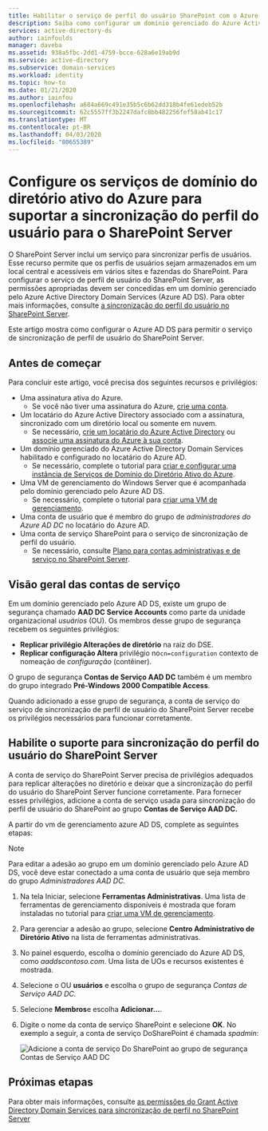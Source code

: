 ```yaml
---
title: Habilitar o serviço de perfil do usuário SharePoint com o Azure AD DS | Microsoft Docs
description: Saiba como configurar um domínio gerenciado do Azure Active Directory Domain Services para suportar a sincronização de perfil do SharePoint Server
services: active-directory-ds
author: iainfoulds
manager: daveba
ms.assetid: 938a5fbc-2dd1-4759-bcce-628a6e19ab9d
ms.service: active-directory
ms.subservice: domain-services
ms.workload: identity
ms.topic: how-to
ms.date: 01/21/2020
ms.author: iainfou
ms.openlocfilehash: a684a669c491e35b5c6b62dd318b4fe61edeb52b
ms.sourcegitcommit: 62c5557ff3b2247dafc8bb482256fef58ab41c17
ms.translationtype: MT
ms.contentlocale: pt-BR
ms.lasthandoff: 04/03/2020
ms.locfileid: "80655389"
---
```

# <a name="configure-azure-active-directory-domain-services-to-support-user-profile-synchronization-for-sharepoint-server"></a>Configure os serviços de domínio do diretório ativo do Azure para suportar a sincronização do perfil do usuário para o SharePoint Server

O SharePoint Server inclui um serviço para sincronizar perfis de usuários. Esse recurso permite que os perfis de usuários sejam armazenados em um local central e acessíveis em vários sites e fazendas do SharePoint. Para configurar o serviço de perfil de usuário do SharePoint Server, as permissões apropriadas devem ser concedidas em um domínio gerenciado pelo Azure Active Directory Domain Services (Azure AD DS). Para obter mais informações, consulte [a sincronização do perfil do usuário no SharePoint Server](https://technet.microsoft.com/library/hh296982.aspx).

Este artigo mostra como configurar o Azure AD DS para permitir o serviço de sincronização de perfil de usuário do SharePoint Server.

## <a name="before-you-begin"></a>Antes de começar

Para concluir este artigo, você precisa dos seguintes recursos e privilégios:

* Uma assinatura ativa do Azure.
    * Se você não tiver uma assinatura do Azure, [crie uma conta](https://azure.microsoft.com/free/?WT.mc_id=A261C142F).
* Um locatário do Azure Active Directory associado com a assinatura, sincronizado com um diretório local ou somente em nuvem.
    * Se necessário, [crie um locatário do Azure Active Directory][create-azure-ad-tenant] ou [associe uma assinatura do Azure à sua conta][associate-azure-ad-tenant].
* Um domínio gerenciado do Azure Active Directory Domain Services habilitado e configurado no locatário do Azure AD.
    * Se necessário, complete o tutorial para [criar e configurar uma instância de Serviços de Domínio do Diretório Ativo do Azure][create-azure-ad-ds-instance].
* Uma VM de gerenciamento do Windows Server que é acompanhada pelo domínio gerenciado pelo Azure AD DS.
    * Se necessário, complete o tutorial para [criar uma VM de gerenciamento][tutorial-create-management-vm].
* Uma conta de usuário que é membro do grupo de *administradores do Azure AD DC* no locatário do Azure AD.
* Uma conta de serviço SharePoint para o serviço de sincronização de perfil do usuário.
    * Se necessário, consulte [Plano para contas administrativas e de serviço no SharePoint Server][sharepoint-service-account].

## <a name="service-accounts-overview"></a>Visão geral das contas de serviço

Em um domínio gerenciado pelo Azure AD DS, existe um grupo de segurança chamado **AAD DC Service Accounts** como parte da unidade organizacional *usuários* (OU). Os membros desse grupo de segurança recebem os seguintes privilégios:

- **Replicar privilégio Alterações de diretório** na raiz do DSE.
- **Replicar configuração Altera** privilégio no`cn=configuration` contexto de nomeação de *configuração* (contêiner).

O grupo de segurança **Contas de Serviço AAD DC** também é um membro do grupo integrado **Pré-Windows 2000 Compatible Access**.

Quando adicionado a esse grupo de segurança, a conta de serviço do serviço de sincronização de perfil de usuário do SharePoint Server recebe os privilégios necessários para funcionar corretamente.

## <a name="enable-support-for-sharepoint-server-user-profile-sync"></a>Habilite o suporte para sincronização do perfil do usuário do SharePoint Server

A conta de serviço do SharePoint Server precisa de privilégios adequados para replicar alterações no diretório e deixar que a sincronização do perfil do usuário do SharePoint Server funcione corretamente. Para fornecer esses privilégios, adicione a conta de serviço usada para sincronização do perfil de usuário do SharePoint ao grupo **Contas de Serviço AAD DC.**

A partir do vm de gerenciamento azure AD DS, complete as seguintes etapas:

> [!NOTE]
> Para editar a adesão ao grupo em um domínio gerenciado pelo Azure AD DS, você deve estar conectado a uma conta de usuário que seja membro do grupo *Administradores AAD DC.*

1. Na tela Iniciar, selecione **Ferramentas Administrativas**. Uma lista de ferramentas de gerenciamento disponíveis é mostrada que foram instaladas no tutorial para [criar uma VM de gerenciamento][tutorial-create-management-vm].
1. Para gerenciar a adesão ao grupo, selecione **Centro Administrativo de Diretório Ativo** na lista de ferramentas administrativas.
1. No painel esquerdo, escolha o domínio gerenciado do Azure AD DS, como *aaddscontoso.com*. Uma lista de UOs e recursos existentes é mostrada.
1. Selecione o OU **usuários** e escolha o grupo de segurança *Contas de Serviço AAD DC.*
1. Selecione **Membros**e escolha **Adicionar...**.
1. Digite o nome da conta de serviço SharePoint e selecione **OK**. No exemplo a seguir, a conta de serviço DoSharePoint é chamada *spadmin*:

    ![Adicione a conta de serviço Do SharePoint ao grupo de segurança Contas de Serviço AAD DC](./media/deploy-sp-profile-sync/add-member-to-aad-dc-service-accounts-group.png)

## <a name="next-steps"></a>Próximas etapas

Para obter mais informações, consulte [as permissões do Grant Active Directory Domain Services para sincronização de perfil no SharePoint Server](https://technet.microsoft.com/library/hh296982.aspx)

<!-- INTERNAL LINKS -->
[create-azure-ad-tenant]: ../active-directory/fundamentals/sign-up-organization.md
[associate-azure-ad-tenant]: ../active-directory/fundamentals/active-directory-how-subscriptions-associated-directory.md
[create-azure-ad-ds-instance]: tutorial-create-instance.md
[tutorial-create-management-vm]: tutorial-create-management-vm.md

<!-- EXTERNAL LINKS -->
[sharepoint-service-account]: /sharepoint/security-for-sharepoint-server/plan-for-administrative-and-service-accounts
